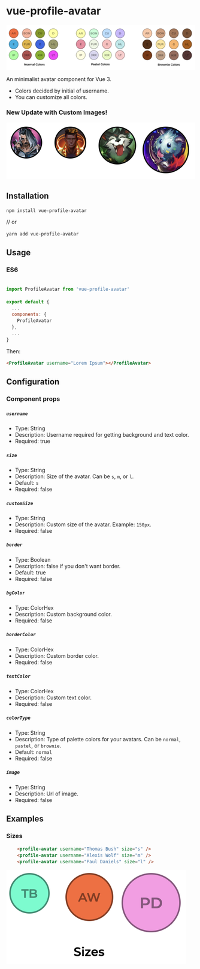 # vue-profile-avatar

![Banner](/images/banner.png?raw=true)

An minimalist avatar component for Vue 3.

- Colors decided by initial of username.
- You can customize all colors.

### New Update with Custom Images!

![Images](/images/images.png?raw=true)

## Installation

`npm install vue-profile-avatar`

// or

`yarn add vue-profile-avatar`

## Usage

### ES6
```js

import ProfileAvatar from 'vue-profile-avatar'

export default {
  ...
  components: {
    ProfileAvatar
  },
  ...
}
```
Then:

```html
<ProfileAvatar username="Lorem Ipsum"></ProfileAvatar>
```
## Configuration

### Component props

##### `username`
- Type: String
- Description: Username required for getting background and text color.
- Required: true

##### `size`
- Type: String
- Description: Size of the avatar. Can be `s`, `m`, or `l`.
- Default: `s`
- Required: false
##### `customSize`
- Type: String
- Description: Custom size of the avatar. Example: `150px`.
- Required: false

##### `border`
- Type: Boolean
- Description: false if you don't want border.
- Default: true
- Required: false

##### `bgColor`
- Type: ColorHex
- Description: Custom background color.
- Required: false

##### `borderColor`
- Type: ColorHex
- Description: Custom border color.
- Required: false

##### `textColor`
- Type: ColorHex
- Description: Custom text color.
- Required: false

##### `colorType`
- Type: String
- Description: Type of palette colors for your avatars. Can be `normal`, `pastel`, or `brownie`.
- Default: `normal`
- Required: false

##### `image`
- Type: String
- Description: Url of image.
- Required: false

## Examples

### Sizes

```html
    <profile-avatar username="Thomas Bush" size="s" />
    <profile-avatar username="Alexis Wolf" size="m" />
    <profile-avatar username="Paul Daniels" size="l" />
```
![Sizes](/images/sizes.png?raw=true=x250)
